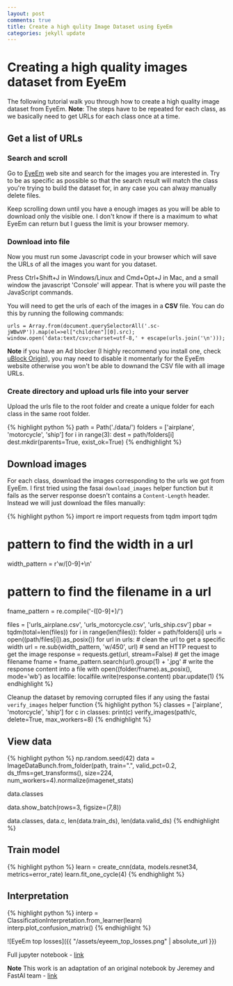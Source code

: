 ```yaml
---
layout: post
comments: true
title: Create a high qulity Image Dataset using EyeEm
categories: jekyll update
---
```


# Creating a high quality images dataset from EyeEm 
The following tutorial walk you through how to create a high quality image dataset from EyeEm. 
**Note**: The steps have to be repeated for each class, as we basically need to get URLs for each class once at a time.

## Get a list of URLs
### Search and scroll
Go to [EyeEm](https://www.eyeem.com/) web site and search for the images you are interested in. Try to be as specific as possible so that the search result will match the class you're trying to build the dataset for, in any case you can alway manually delete files.

Keep scrolling down until you have a enough images as you will be able to download only the visible one. I don't know if there is a maximum to what EyeEm can return but I guess the limit is your browser memory.

### Download into file
Now you must run some Javascript code in your browser which will save the URLs of all the images you want for you dataset.

Press Ctrl+Shift+J in Windows/Linux and Cmd+Opt+J in Mac, and a small window the javascript 'Console' will appear. That is where you will paste the JavaScript commands.

You will need to get the urls of each of the images in a **CSV** file. You can do this by running the following commands:



```
urls = Array.from(document.querySelectorAll('.sc-jWBwVP')).map(el=>el["children"][0].src);
window.open('data:text/csv;charset=utf-8,' + escape(urls.join('\n')));

```

**Note** if you have an Ad blocker (I highly recommend you install one, check [uBlock Origin](https://en.wikipedia.org/wiki/UBlock_Origin)), you may need to disable it momentarly for the EyeEm website otherwise you won't be able to downand the CSV file with all image URLs.

### Create directory and upload urls file into your server
Upload the urls file to the root folder and create a unique folder for each class in the same root folder.

{% highlight python %}
path = Path('./data/')
folders = ['airplane', 'motorcycle', 'ship']
for i in range(3):
    dest = path/folders[i]
    dest.mkdir(parents=True, exist_ok=True)
{% endhighlight %}

## Download images
For each class, download the images corresponding to the urls we got from EyeEm. I first tried using the fasai `download_images` helper function but it fails as the server response doesn't contains a `Content-Length` header. Instead we will just download the files manually:

{% highlight python %}
import re
import requests
from tqdm import tqdm

# pattern to find the width in a url
width_pattern = r'w\/[0-9]+\n'
# pattern to find the filename in a url
fname_pattern = re.compile('-([0-9]+)\/')

files = ['urls_airplane.csv', 'urls_motorcycle.csv', 'urls_ship.csv']
pbar = tqdm(total=len(files))
for i in range(len(files)):
    folder = path/folders[i]
    urls = open((path/files[i]).as_posix())
    for url in urls:
        # clean the url to get a specific width
        url = re.sub(width_pattern, 'w/450', url)
        # send an HTTP request to get the image
        response = requests.get(url, stream=False)
        # get the image filename
        fname = fname_pattern.search(url).group(1) + '.jpg'
        # write the response content into a file
        with open((folder/fname).as_posix(), mode='wb') as localfile:
            localfile.write(response.content)
    pbar.update(1)
{% endhighlight %}

Cleanup the dataset by removing corrupted files if any using the fastai `verify_images` helper function
{% highlight python %}
classes = ['airplane', 'motorcycle', 'ship']
for c in classes:
    print(c)
    verify_images(path/c, delete=True, max_workers=8)
{% endhighlight %}

## View data
{% highlight python %}
np.random.seed(42)
data = ImageDataBunch.from_folder(path, train=".", valid_pct=0.2,
        ds_tfms=get_transforms(), size=224, num_workers=4).normalize(imagenet_stats)

data.classes

data.show_batch(rows=3, figsize=(7,8))

data.classes, data.c, len(data.train_ds), len(data.valid_ds)
{% endhighlight %}

## Train model
{% highlight python %}
learn = create_cnn(data, models.resnet34, metrics=error_rate)
learn.fit_one_cycle(4)
{% endhighlight %}

## Interpretation
{% highlight python %}
interp = ClassificationInterpretation.from_learner(learn)
interp.plot_confusion_matrix()
{% endhighlight %}

![EyeEm top losses]({{ "/assets/eyeem_top_losses.png" | absolute_url }})

Full jupyter notebook - [link](https://github.com/dzlab/deepprojects/blob/master/classification/EyeEm_Image_Dataset_Download.ipynb)

**Note** This work is an adaptation of an original notebook by Jeremey and FastAI team - [link](https://github.com/fastai/course-v3/blob/e38ee7a2682ce6f730501ce55e9af7f98e0d6162/nbs/dl1/lesson2-download.ipynb)